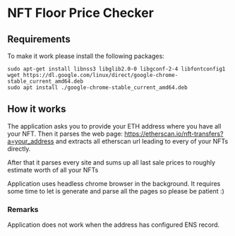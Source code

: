 # NFT Floor Price Checker

## Requirements

To make it work please install the following packages:

```
sudo apt-get install libnss3 libglib2.0-0 libgconf-2-4 libfontconfig1
wget https://dl.google.com/linux/direct/google-chrome-stable_current_amd64.deb
sudo apt install ./google-chrome-stable_current_amd64.deb
```

## How it works

The application asks you to provide your ETH address where you have all your NFT. Then it parses the web page:
https://etherscan.io/nft-transfers?a=your_address
and extracts all etherscan url leading to every of your NFTs directly.

After that it parses every site and sums up all last sale prices to roughly estimate worth of all your NFTs

Application uses headless chrome browser in the background. It requires some time to let is generate and parse all the pages so please be patient :)

### Remarks

Application does not work when the address has configured ENS record.